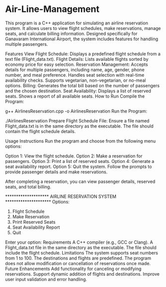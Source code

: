 # Air-Line-Management

This program is a C++ application for simulating an airline reservation system. It allows users to view flight schedules, make reservations, manage seats, and calculate billing information. Designed specifically for Ganavaram International Airport, the system includes features for handling multiple passengers.

Features
View Flight Schedule: Displays a predefined flight schedule from a text file (Flight_data.txt).
Flight Details: Lists available flights sorted by economy price for easy selection.
Reservation Management:
Accepts details for multiple passengers, including name, age, gender, phone number, and meal preference.
Handles seat selection with real-time availability checks.
Supports vegetarian, non-vegetarian, or no-meal options.
Billing: Generates the total bill based on the number of passengers and the chosen destination.
Seat Availability:
Displays a list of reserved seats.
Shows a report of all available seats.
How to Run
Compile the Program:

g++ AirlinesReservation.cpp -o AirlinesReservation
Run the Program:

./AirlinesReservation
Prepare Flight Schedule File: Ensure a file named Flight_data.txt is in the same directory as the executable. The file should contain the flight schedule details.

Usage Instructions
Run the program and choose from the following menu options:

Option 1: View the flight schedule.
Option 2: Make a reservation for passengers.
Option 3: Print a list of reserved seats.
Option 4: Generate a seat availability report.
Option 5: Quit the system.
Follow the prompts to provide passenger details and make reservations.

After completing a reservation, you can view passenger details, reserved seats, and total billing.

******************** AIRLINE RESERVATION SYSTEM *********************
Options:
1. Flight Schedule
2. Make Reservation
3. Print Reserved Seats
4. Seat Availability Report
5. Quit

Enter your option:
Requirements
A C++ compiler (e.g., GCC or Clang).
A Flight_data.txt file in the same directory as the executable. The file should include the flight schedule.
Limitations
The system supports seat numbers from 1 to 100.
The destinations and flights are predefined.
The program does not allow modification or cancellation of reservations once made.
Future Enhancements
Add functionality for canceling or modifying reservations.
Support dynamic addition of flights and destinations.
Improve user input validation and error handling.
